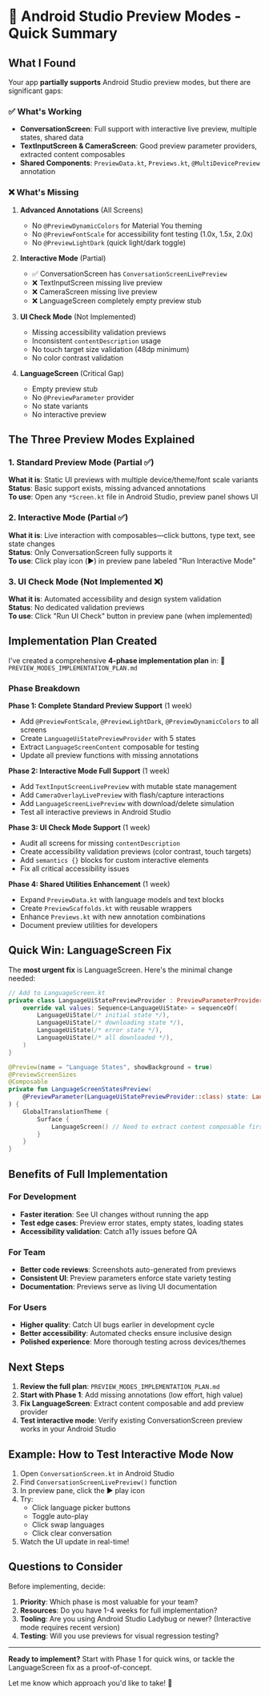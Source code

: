 # 🎨 Android Studio Preview Modes - Quick Summary

## What I Found

Your app **partially supports** Android Studio preview modes, but there are significant gaps:

### ✅ What's Working
- **ConversationScreen**: Full support with interactive live preview, multiple states, shared data
- **TextInputScreen & CameraScreen**: Good preview parameter providers, extracted content composables
- **Shared Components**: `PreviewData.kt`, `Previews.kt`, `@MultiDevicePreview` annotation

### ❌ What's Missing

1. **Advanced Annotations** (All Screens)
   - No `@PreviewDynamicColors` for Material You theming
   - No `@PreviewFontScale` for accessibility font testing (1.0x, 1.5x, 2.0x)
   - No `@PreviewLightDark` (quick light/dark toggle)

2. **Interactive Mode** (Partial)
   - ✅ ConversationScreen has `ConversationScreenLivePreview`
   - ❌ TextInputScreen missing live preview
   - ❌ CameraScreen missing live preview
   - ❌ LanguageScreen completely empty preview stub

3. **UI Check Mode** (Not Implemented)
   - Missing accessibility validation previews
   - Inconsistent `contentDescription` usage
   - No touch target size validation (48dp minimum)
   - No color contrast validation

4. **LanguageScreen** (Critical Gap)
   - Empty preview stub
   - No `@PreviewParameter` provider
   - No state variants
   - No interactive preview

## The Three Preview Modes Explained

### 1. Standard Preview Mode (Partial ✅)
**What it is**: Static UI previews with multiple device/theme/font scale variants  
**Status**: Basic support exists, missing advanced annotations  
**To use**: Open any `*Screen.kt` file in Android Studio, preview panel shows UI

### 2. Interactive Mode (Partial ✅)
**What it is**: Live interaction with composables—click buttons, type text, see state changes  
**Status**: Only ConversationScreen fully supports it  
**To use**: Click play icon (▶️) in preview pane labeled "Run Interactive Mode"

### 3. UI Check Mode (Not Implemented ❌)
**What it is**: Automated accessibility and design system validation  
**Status**: No dedicated validation previews  
**To use**: Click "Run UI Check" button in preview pane (when implemented)

## Implementation Plan Created

I've created a comprehensive **4-phase implementation plan** in:
📄 `PREVIEW_MODES_IMPLEMENTATION_PLAN.md`

### Phase Breakdown

**Phase 1: Complete Standard Preview Support** (1 week)
- Add `@PreviewFontScale`, `@PreviewLightDark`, `@PreviewDynamicColors` to all screens
- Create `LanguageUiStatePreviewProvider` with 5 states
- Extract `LanguageScreenContent` composable for testing
- Update all preview functions with missing annotations

**Phase 2: Interactive Mode Full Support** (1 week)
- Add `TextInputScreenLivePreview` with mutable state management
- Add `CameraOverlayLivePreview` with flash/capture interactions
- Add `LanguageScreenLivePreview` with download/delete simulation
- Test all interactive previews in Android Studio

**Phase 3: UI Check Mode Support** (1 week)
- Audit all screens for missing `contentDescription`
- Create accessibility validation previews (color contrast, touch targets)
- Add `semantics {}` blocks for custom interactive elements
- Fix all critical accessibility issues

**Phase 4: Shared Utilities Enhancement** (1 week)
- Expand `PreviewData.kt` with language models and text blocks
- Create `PreviewScaffolds.kt` with reusable wrappers
- Enhance `Previews.kt` with new annotation combinations
- Document preview utilities for developers

## Quick Win: LanguageScreen Fix

The **most urgent fix** is LanguageScreen. Here's the minimal change needed:

```kotlin
// Add to LanguageScreen.kt
private class LanguageUiStatePreviewProvider : PreviewParameterProvider<LanguageUiState> {
    override val values: Sequence<LanguageUiState> = sequenceOf(
        LanguageUiState(/* initial state */),
        LanguageUiState(/* downloading state */),
        LanguageUiState(/* error state */),
        LanguageUiState(/* all downloaded */),
    )
}

@Preview(name = "Language States", showBackground = true)
@PreviewScreenSizes
@Composable
private fun LanguageScreenStatesPreview(
    @PreviewParameter(LanguageUiStatePreviewProvider::class) state: LanguageUiState
) {
    GlobalTranslationTheme {
        Surface {
            LanguageScreen() // Need to extract content composable first
        }
    }
}
```

## Benefits of Full Implementation

### For Development
- **Faster iteration**: See UI changes without running the app
- **Test edge cases**: Preview error states, empty states, loading states
- **Accessibility validation**: Catch a11y issues before QA

### For Team
- **Better code reviews**: Screenshots auto-generated from previews
- **Consistent UI**: Preview parameters enforce state variety testing
- **Documentation**: Previews serve as living UI documentation

### For Users
- **Higher quality**: Catch UI bugs earlier in development cycle
- **Better accessibility**: Automated checks ensure inclusive design
- **Polished experience**: More thorough testing across devices/themes

## Next Steps

1. **Review the full plan**: `PREVIEW_MODES_IMPLEMENTATION_PLAN.md`
2. **Start with Phase 1**: Add missing annotations (low effort, high value)
3. **Fix LanguageScreen**: Extract content composable and add preview provider
4. **Test interactive mode**: Verify existing ConversationScreen preview works in your Android Studio

## Example: How to Test Interactive Mode Now

1. Open `ConversationScreen.kt` in Android Studio
2. Find `ConversationScreenLivePreview()` function
3. In preview pane, click the ▶️ play icon
4. Try:
   - Click language picker buttons
   - Toggle auto-play
   - Click swap languages
   - Click clear conversation
5. Watch the UI update in real-time!

## Questions to Consider

Before implementing, decide:

1. **Priority**: Which phase is most valuable for your team?
2. **Resources**: Do you have 1-4 weeks for full implementation?
3. **Tooling**: Are you using Android Studio Ladybug or newer? (Interactive mode requires recent version)
4. **Testing**: Will you use previews for visual regression testing?

---

**Ready to implement?** Start with Phase 1 for quick wins, or tackle the LanguageScreen fix as a proof-of-concept.

Let me know which approach you'd like to take! 🚀
